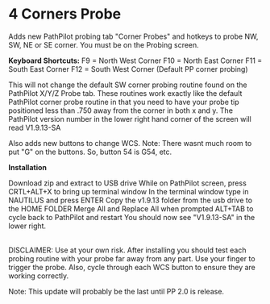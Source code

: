 # 4 Corners Probe
Adds new PathPilot probing tab "Corner Probes" and hotkeys to probe NW, SW, NE or SE corner. You must be on the Probing screen.

<b>Keyboard Shortcuts:</b>
F9 = North West Corner
F10 = North East Corner
F11 = South East Corner
F12 = South West Corner (Default PP corner probing)

This will not change the default SW corner probing routine found on the PathPilot X/Y/Z Probe tab.  These routines work exactly like the default PathPilot corner probe routine in that you need to have your probe tip positioned less than .750 away from the corner in both x and y. The PathPilot version number in the lower right hand corner of the screen will read V1.9.13-SA

Also adds new buttons to change WCS.  Note: There wasnt much room to put "G" on the buttons.  So, button 54 is G54, etc.

<b>Installation</b>

Download zip and extract to USB drive
While on PathPilot screen, press CRTL+ALT+X to bring up terminal window
In the terminal window type in NAUTILUS and press ENTER
Copy the v1.9.13 folder from the usb drive to the HOME FOLDER
Merge All and Replace All when prompted
ALT+TAB to cycle back to PathPilot and restart
You should now see "V1.9.13-SA" in the lower right.

<br>DISCLAIMER:</b> Use at your own risk. After installing you should test each probing routine with your probe far away from any part. Use your finger to trigger the probe.  Also, cycle through each WCS button to ensure they are working correctly.

Note:  This update will probably be the last until PP 2.0 is release.
